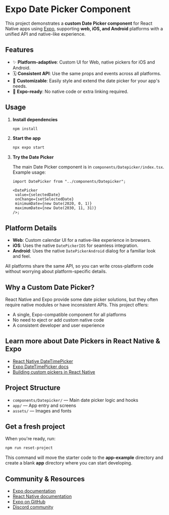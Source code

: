 # Expo Date Picker Component

This project demonstrates a **custom Date Picker component** for React Native apps using [Expo](https://expo.dev), supporting **web, iOS, and Android** platforms with a unified API and native-like experience.

## Features

- ✨ **Platform-adaptive**: Custom UI for Web, native pickers for iOS and Android.
- 🗓️ **Consistent API**: Use the same props and events across all platforms.
- 🎨 **Customizable**: Easily style and extend the date picker for your app's needs.
- 🚀 **Expo-ready**: No native code or extra linking required.

## Usage

1. **Install dependencies**

   ```bash
   npm install
   ```

2. **Start the app**

   ```bash
   npx expo start
   ```

3. **Try the Date Picker**

   The main Date Picker component is in `components/Datepicker/index.tsx`. Example usage:

   ```tsx
   import DatePicker from "../components/Datepicker";

   <DatePicker
   	value={selectedDate}
   	onChange={setSelectedDate}
   	minimumDate={new Date(2020, 0, 1)}
   	maximumDate={new Date(2030, 11, 31)}
   />;
   ```

## Platform Details

- **Web**: Custom calendar UI for a native-like experience in browsers.
- **iOS**: Uses the native `DatePickerIOS` for seamless integration.
- **Android**: Uses the native `DatePickerAndroid` dialog for a familiar look and feel.

All platforms share the same API, so you can write cross-platform code without worrying about platform-specific details.

## Why a Custom Date Picker?

React Native and Expo provide some date picker solutions, but they often require native modules or have inconsistent APIs. This project offers:

- A single, Expo-compatible component for all platforms
- No need to eject or add custom native code
- A consistent developer and user experience

## Learn more about Date Pickers in React Native & Expo

- [React Native DateTimePicker](https://github.com/react-native-datetimepicker/datetimepicker)
- [Expo DateTimePicker docs](https://docs.expo.dev/versions/latest/sdk/date-time-picker/)
- [Building custom pickers in React Native](https://blog.expo.dev/building-custom-date-and-time-pickers-in-react-native-5b7c6e2c6a9c)

## Project Structure

- `components/Datepicker/` — Main date picker logic and hooks
- `app/` — App entry and screens
- `assets/` — Images and fonts

## Get a fresh project

When you're ready, run:

```bash
npm run reset-project
```

This command will move the starter code to the **app-example** directory and create a blank **app** directory where you can start developing.

## Community & Resources

- [Expo documentation](https://docs.expo.dev/)
- [React Native documentation](https://reactnative.dev/)
- [Expo on GitHub](https://github.com/expo/expo)
- [Discord community](https://chat.expo.dev)
